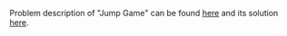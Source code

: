 Problem description of "Jump Game" can be found [here](https://leetcode.com/problems/jump-game/) and its solution [here](https://github.com/aurimas13/Solutions-To-Problems/blob/main/LeetCode/Python%20Solutions/Jump%20Game/jump.py).